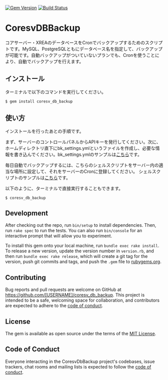 [![Gem Version](https://badge.fury.io/rb/coresv_db_backup.svg)](https://badge.fury.io/rb/coresv_db_backup)
[![Build Status](https://travis-ci.com/seieric/coreserver-db-backup-ruby.svg?branch=master)](https://travis-ci.com/seieric/coreserver-db-backup-ruby)
# CoresvDBBackup
コアサーバー・XREAのデータベースをCronでバックアップするためのスクリプトです。MySQL、PostgreSQLともにデータベース名を指定して、バックアップが可能です。自動バックアップがついていないプランでも、Cronを使うことにより、自動でバックアップを行えます。

## インストール
ターミナルで以下のコマンドを実行してください。

    $ gem install coresv_db_backup

## 使い方
インストールを行ったあとの手順です。

まず、サーバーのコントロールパネルからAPIキーを発行してください。次に、ホームディレクトリ直下にbk_settings.ymlというファイルを作成し、必要な情報を書き込んでください。bk_settings.ymlのサンプルは[こちら](https://github.com/seieric/coreserver-db-backup-ruby/blob/master/bk_settings.yml.example)です。

毎日自動でバックアップするには、こちらのシェルスクリプトをサーバー内の適当な場所に設定して、それをサーバーのCronに登録してください。
シェルスクリプトのサンプルは[こちら](https://github.com/seieric/coreserver-db-backup-ruby/blob/master/backup.sh.example)です。

以下のように、ターミナルで直接実行することもできます。

    $ coresv_db_backup

## Development

After checking out the repo, run `bin/setup` to install dependencies. Then, run `rake spec` to run the tests. You can also run `bin/console` for an interactive prompt that will allow you to experiment.

To install this gem onto your local machine, run `bundle exec rake install`. To release a new version, update the version number in `version.rb`, and then run `bundle exec rake release`, which will create a git tag for the version, push git commits and tags, and push the `.gem` file to [rubygems.org](https://rubygems.org).

## Contributing

Bug reports and pull requests are welcome on GitHub at https://github.com/[USERNAME]/coresv_db_backup. This project is intended to be a safe, welcoming space for collaboration, and contributors are expected to adhere to the [code of conduct](https://github.com/seieric/coreserver-db-backup-ruby/blob/master/CODE_OF_CONDUCT.md).


## License

The gem is available as open source under the terms of the [MIT License](https://opensource.org/licenses/MIT).

## Code of Conduct

Everyone interacting in the CoresvDbBackup project's codebases, issue trackers, chat rooms and mailing lists is expected to follow the [code of conduct](https://github.com/seieric/coreserver-db-backup-ruby/blob/master/CODE_OF_CONDUCT.md).
